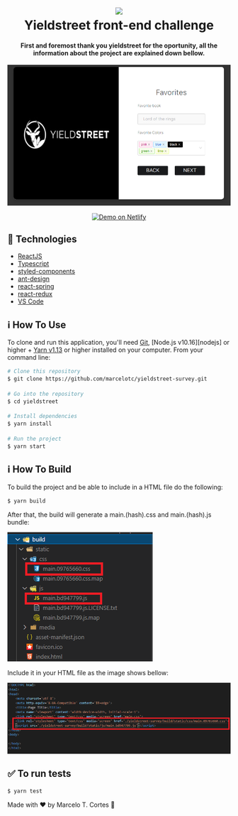 <h1 align="center">
    <img src="https://www.finder.com/niche-builder/5fd109c4495ce.png" />
    <br>
    Yieldstreet front-end challenge
</h1>

<h4 align="center">
  First and foremost thank you yieldstreet for the oportunity, all the information about the project are explained down bellow.
</h4>


![](src/assets/surveyImg.png)


<p align="center">
  <a href="https://yeidlstreet-survey.netlify.app/">
    <img alt="Demo on Netlify" src="https://res.cloudinary.com/lukemorales/image/upload/v1599785319/readme_logos/demo_on_netlify_umjmch.png">
  </a>
</p>

## :rocket: Technologies

- [ReactJS](https://reactjs.org/)
- [Typescript][ts]
- [styled-components](https://www.styled-components.com/)
- [ant-design](https://ant.design/docs/react/introduce)
- [react-spring](https://react-spring.io/)
- [react-redux](https://react-redux.js.org/)
- [VS Code][vscode] 

## :information_source: How To Use

To clone and run this application, you'll need [Git](https://git-scm.com), [Node.js v10.16][nodejs] or higher + [Yarn v1.13][yarn] or higher installed on your computer. From your command line:

```bash
# Clone this repository
$ git clone https://github.com/marcelotc/yieldstreet-survey.git

# Go into the repository
$ cd yieldstreet

# Install dependencies
$ yarn install

# Run the project
$ yarn start
```

## :information_source: How To Build

To build the project and be able to include in a HTML file do the following:

```bash
$ yarn build
```

After that, the build will generate a main.(hash).css and main.(hash).js bundle:
  
![](src/assets/jsBuild.png)
  
Include it in your HTML file as the image shows bellow:
  
![](src/assets/buildHtml.png)

## :white_check_mark: To run tests

```bash
$ yarn test
```

Made with ♥ by Marcelo T. Cortes :wave:

[ts]: https://www.typescriptlang.org
[vscode]: https://code.visualstudio.com/
[yarn]: https://yarnpkg.com/
[vceditconfig]: https://marketplace.visualstudio.com/items?itemName=EditorConfig.EditorConfig
[vceslint]: https://marketplace.visualstudio.com/items?itemName=dbaeumer.vscode-eslint
